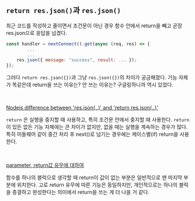 ## `return res.json()`과 `res.json()`

최근 코드를 작성하고 줄이면서 조건문이 아닌 경우 함수 안에서 return을 빼고 곧장 res.json으로 응답을 넘겼다.<br>

```javascript
const handler = nextConnect().get(async (req, res) => {
		...
		...
    res.json({ message: "success", result: ... });
});
```

그러다 `return res.json({})`과 그냥 `res.json({})`의 차이가 궁금해졌다. 기능 자체가 똑같은데 return을 쓰는 이유는? 안 쓰는 이유는? 구글링하니까 역시 있었다.

<br>

[Nodejs difference between 'res.json(..)' and 'return res.json(..)'](https://stackoverflow.com/questions/37726863/nodejs-difference-between-res-json-and-return-res-json)<br>

`return` 은 실행을 중지할 때 사용하고, 특히 조건문 안에서 중지할 때 사용한다. `return` 이 있든 없든 기능 자체에는 큰 차이가 없지만, 없을 때는 실행을 계속하는 경우가 많다. 특히 미들웨어 같이 중간 처리 후 next()로 넘기는 경우에는 케이스별(if) return을 사용한다.

<br>

[parameter, return값 유무에 대하여](https://www.inflearn.com/questions/10259/parameter-return%EA%B0%92-%EC%9C%A0%EB%AC%B4%EC%97%90-%EB%8C%80%ED%95%98%EC%97%AC)<br>

함수를 하나의 블럭으로 생각할 때 return이 값이 없는 부분은 일반적으로 맨 마지막 부분에 위치한다. 고로 return 유무에 따른 기능은 동일하지만, 개인적으로는 하나의 블럭을 종결하고 완성한다는 의미에서 return을 쓰는 게 더 나을 거 같다.

## 
